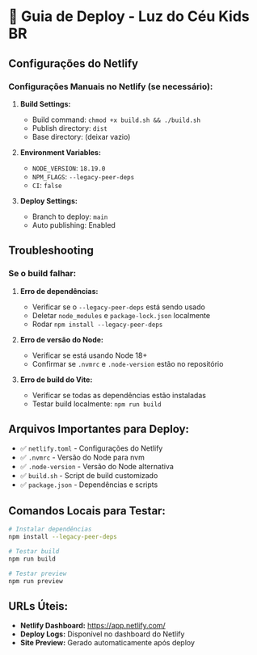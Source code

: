 # 🚀 Guia de Deploy - Luz do Céu Kids BR

## Configurações do Netlify

### Configurações Manuais no Netlify (se necessário):

1. **Build Settings:**
   - Build command: `chmod +x build.sh && ./build.sh`
   - Publish directory: `dist`
   - Base directory: (deixar vazio)

2. **Environment Variables:**
   - `NODE_VERSION`: `18.19.0`
   - `NPM_FLAGS`: `--legacy-peer-deps`
   - `CI`: `false`

3. **Deploy Settings:**
   - Branch to deploy: `main`
   - Auto publishing: Enabled

## Troubleshooting

### Se o build falhar:

1. **Erro de dependências:**
   - Verificar se o `--legacy-peer-deps` está sendo usado
   - Deletar `node_modules` e `package-lock.json` localmente
   - Rodar `npm install --legacy-peer-deps`

2. **Erro de versão do Node:**
   - Verificar se está usando Node 18+
   - Confirmar se `.nvmrc` e `.node-version` estão no repositório

3. **Erro de build do Vite:**
   - Verificar se todas as dependências estão instaladas
   - Testar build localmente: `npm run build`

## Arquivos Importantes para Deploy:

- ✅ `netlify.toml` - Configurações do Netlify
- ✅ `.nvmrc` - Versão do Node para nvm
- ✅ `.node-version` - Versão do Node alternativa
- ✅ `build.sh` - Script de build customizado
- ✅ `package.json` - Dependências e scripts

## Comandos Locais para Testar:

```bash
# Instalar dependências
npm install --legacy-peer-deps

# Testar build
npm run build

# Testar preview
npm run preview
```

## URLs Úteis:

- **Netlify Dashboard:** https://app.netlify.com/
- **Deploy Logs:** Disponível no dashboard do Netlify
- **Site Preview:** Gerado automaticamente após deploy
